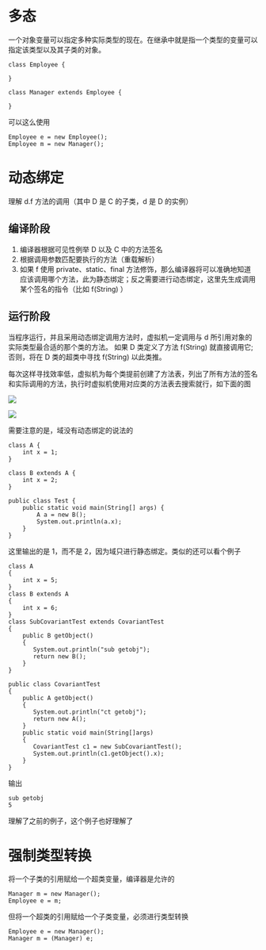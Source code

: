 # 多态

一个对象变量可以指定多种实际类型的现在。在继承中就是指一个类型的变量可以指定该类型以及其子类的对象。

```
class Employee {
    
}

class Manager extends Employee {
    
}
```

可以这么使用

```
Employee e = new Employee();
Employee m = new Manager();
```

# 动态绑定

理解 d.f 方法的调用（其中 D 是 C 的子类，d 是 D 的实例）

## 编译阶段

1. 编译器根据可见性例举 D 以及 C 中的方法签名
2. 根据调用参数匹配要执行的方法（重载解析）
3. 如果 f 使用 private、static、final 方法修饰，那么编译器将可以准确地知道应该调用哪个方法，此为静态绑定；反之需要进行动态绑定，这里先生成调用某个签名的指令（比如 f(String) ）

## 运行阶段

当程序运行，并且采用动态绑定调用方法时，虚拟机一定调用与 d 所引用对象的实际类型最合适的那个类的方法。 如果 D 类定义了方法 f(String) 就直接调用它; 否则，将在 D 类的超类中寻找 f(String) 以此类推。

每次这样寻找效率低，虚拟机为每个类提前创建了方法表，列出了所有方法的签名和实际调用的方法，执行时虚拟机使用对应类的方法表去搜索就行，如下面的图

![](http://mweb.kevinbai.com/images/16027742303580.jpg)

![](http://mweb.kevinbai.com/images/16027742371393.jpg)

需要注意的是，域没有动态绑定的说法的

```
class A {
    int x = 1;
}

class B extends A {
    int x = 2;
}

public class Test {
    public static void main(String[] args) {
        A a = new B();
        System.out.println(a.x);
    }
}
```

这里输出的是 1，而不是 2，因为域只进行静态绑定。类似的还可以看个例子

```
class A 
{
    int x = 5;
} 
class B extends A 
{
    int x = 6;
} 
class SubCovariantTest extends CovariantTest 
{
    public B getObject() 
    {
       System.out.println("sub getobj");
       return new B();
    }
}

public class CovariantTest 
{
    public A getObject() 
    {
       System.out.println("ct getobj");
       return new A();
    } 
    public static void main(String[]args) 
    {
       CovariantTest c1 = new SubCovariantTest();
       System.out.println(c1.getObject().x);
    }
}
```

输出

```
sub getobj
5
```

理解了之前的例子，这个例子也好理解了

# 强制类型转换

将一个子类的引用赋给一个超类变量，编译器是允许的

```
Manager m = new Manager();
Employee e = m;
```

但将一个超类的引用赋给一个子类变量，必须进行类型转换

```
Employee e = new Manager();
Manager m = (Manager) e;
```
